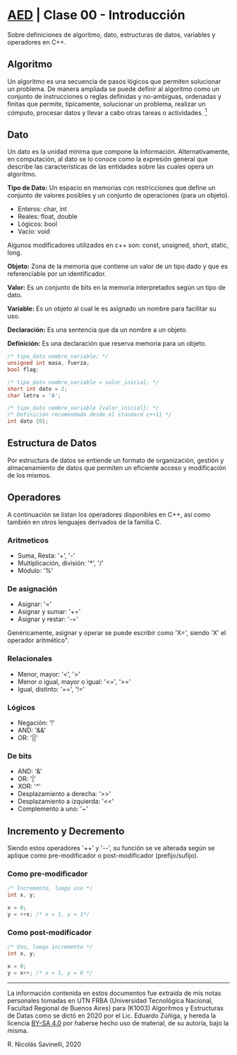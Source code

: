 # [AED](https://github.com/rnsavinelli/aed) | Clase 00 - Introducción

Sobre definiciones de algoritmo, dato, estructuras de datos, variables y
operadores en C++.

## Algoritmo

Un algoritmo es una secuencia de pasos lógicos que permiten solucionar un
problema. De manera ampliada se puede definir al algoritmo como un conjunto de
instrucciones o reglas definidas y no-ambiguas, ordenadas y finitas que permite,
típicamente, solucionar un problema, realizar un cómputo, procesar datos y
llevar a cabo otras tareas o actividades. [<sup>1</sup>](https://dle.rae.es/?w=algoritmo&origen=REDLE)

## Dato

Un dato es la unidad mínima que compone la información. Alternativamente, en
computación, al dato se lo conoce como la expresión general que describe las características de las entidades sobre las cuales opera un algoritmo.

**Tipo de Dato:** Un espacio en memorias con restricciones que define un conjunto de valores posibles y un conjunto de operaciones (para un objeto).

+ Enteros: char, int
+ Reales: float, double
+ Lógicos: bool
+ Vacío: void

Algunos modificadores utilizados en c++ son: const, unsigned, short, static, long.

**Objeto:** Zona de la memoria que contiene un valor de un tipo dado y que es
referenciable por un identificador.

**Valor:** Es un conjunto de bits en la memoria interpretados según un tipo
de dato.

**Variable:** Es un objeto al cual le es asignado un nombre para facilitar su
uso.

**Declaración:** Es una sentencia que da un nombre a un objeto.

**Definición:** Es una declaración que reserva memoria para un objeto.

``` cpp
/* tipo_dato nombre_variable; */
unsigned int masa, fuerza;
bool flag;

/* tipo_dato nombre_variable = valor_inicial; */
short int dato = 2;
char letra = 'A';

/* tipo_dato nombre_variable {valor_inicial}; */
/* Definición recomendada desde el standard c++11 */
int dato {0};
```

## Estructura de Datos

Por estructura de datos se entiende un formato de organización, gestión y
almacenamiento de datos que permiten un eficiente acceso y modificación de los
mismos.

## Operadores

A continuación se listan los operadores disponibles en C++, así como también en otros lenguajes derivados de la familia C.

### Aritmeticos

+ Suma, Resta: '+', '-'
+ Multiplicación, división:  '\*', '/'
+ Módulo: '%'

### De asignación

+ Asignar: '='
+ Asignar y sumar: '+='
+ Asignar y restar: '-='

Genéricamente, asignar y operar se puede escribir como 'X=', siendo 'X' el operador aritmético".

### Relacionales

+ Menor, mayor: '<', '>'
+ Menor o igual, mayor o igual: '<=', '>='
+ Igual, distinto: '==', '!='

### Lógicos

+ Negación: '!'
+ AND: '&&'
+ OR:  '||'

### De bits

+ AND: '&'
+ OR: '|'
+ XOR: '^'
+ Desplazamiento a derecha: '>>'
+ Desplazamiento a izquierda: '<<'
+ Complemento a uno: '~'

## Incremento y Decremento

Siendo estos operadores '++' y '--', su función se ve alterada según se aplique como pre-modificador o post-modificador (prefijo/sufijo).

### Como pre-modificador
``` cpp
/* Incremento, luego uso */
int x, y;

x = 0;
y = ++x; /* x = 1, y = 1*/
```

### Como post-modificador
``` cpp
/* Uso, luego incremento */
int x, y;

x = 0;
y = x++; /* x = 1, y = 0 */
```

----------------------------------------------
La información contenida en estos documentos fue extraída de mis notas personales tomadas en UTN FRBA (Universidad Tecnológica Nacional, Facultad Regional de Buenos Aires) para (K1003) Algoritmos y Estructuras de Datas como se dictó en 2020 por el Lic. Eduardo Zúñiga, y hereda la licencia [BY-SA 4.0](https://creativecommons.org/licenses/by-sa/4.0/) por haberse hecho uso de material, de su autoría, bajo la misma.

R. Nicolás Savinelli, 2020 
